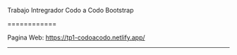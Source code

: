 Trabajo Intregrador Codo a Codo Bootstrap

============

Pagina Web: https://tp1-codoacodo.netlify.app/

---
